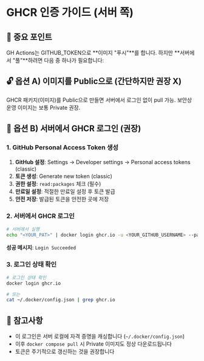 # GHCR 인증 가이드 (서버 쪽)

## 🚨 중요 포인트

GH Actions는 GITHUB_TOKEN으로 **이미지 "푸시"**를 합니다.
하지만 **서버에서 "풀"**하려면 다음 중 하나가 필요합니다:

## 🔓 옵션 A) 이미지를 Public으로 (간단하지만 권장 X)

GHCR 패키지(이미지)를 Public으로 만들면 서버에서 로그인 없이 pull 가능.
보안상 운영 이미지는 보통 Private 권장.

## 🔐 옵션 B) 서버에서 GHCR 로그인 (권장)

### 1. GitHub Personal Access Token 생성

1. **GitHub 설정**: Settings → Developer settings → Personal access tokens (classic)
2. **토큰 생성**: Generate new token (classic)
3. **권한 설정**: `read:packages` 체크 (필수)
4. **만료일 설정**: 적절한 만료일 설정 후 토큰 발급
5. **안전 저장**: 발급된 토큰을 안전한 곳에 저장

### 2. 서버에서 GHCR 로그인

```bash
# 서버에서 실행
echo "<YOUR_PAT>" | docker login ghcr.io -u <YOUR_GITHUB_USERNAME> --password-stdin
```

**성공 메시지**: `Login Succeeded`

### 3. 로그인 상태 확인

```bash
# 로그인 상태 확인
docker login ghcr.io

# 또는
cat ~/.docker/config.json | grep ghcr.io
```

## 📝 참고사항

- 이 로그인은 서버 로컬에 자격 증명을 캐싱합니다 (`~/.docker/config.json`)
- 이후 `docker compose pull` 시 Private 이미지도 정상 다운로드됩니다
- 토큰은 주기적으로 갱신하는 것을 권장합니다



















